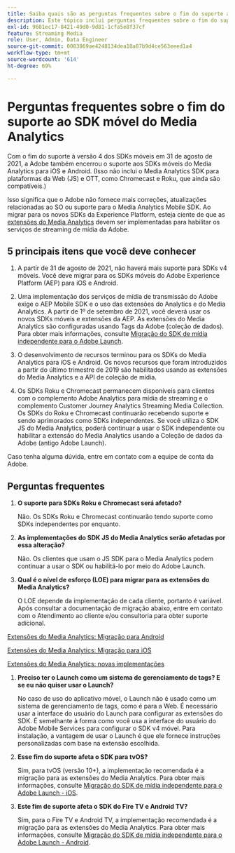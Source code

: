 ```yaml
---
title: Saiba quais são as perguntas frequentes sobre o fim do suporte ao SDK do Media Analytics
description: Este tópico inclui perguntas frequentes sobre o fim do suporte para SDKs do Media Analytics.
exl-id: 9601ec17-8421-49d0-9d81-1cfa5e8f37cf
feature: Streaming Media
role: User, Admin, Data Engineer
source-git-commit: 0083869ae4248134dea18a87b9d4ce563eeed1a4
workflow-type: tm+mt
source-wordcount: '614'
ht-degree: 69%

---
```


# Perguntas frequentes sobre o fim do suporte ao SDK móvel do Media Analytics

Com o fim do suporte à versão 4 dos SDKs móveis em 31 de agosto de 2021, a Adobe também encerrou o suporte aos SDKs móveis do Media Analytics para iOS e Android. (Isso não inclui o Media Analytics SDK para plataformas da Web (JS) e OTT, como Chromecast e Roku, que ainda são compatíveis.)

Isso significa que o Adobe não fornece mais correções, atualizações relacionadas ao SO ou suporte para o Media Analytics Mobile SDK. Ao migrar para os novos SDKs da Experience Platform, esteja ciente de que as [extensões do Media Analytics](https://developer.adobe.com/client-sdks/documentation/adobe-media-analytics/) devem ser implementadas para habilitar os serviços de streaming de mídia da Adobe.


## 5 principais itens que você deve conhecer

1. A partir de 31 de agosto de 2021, não haverá mais suporte para SDKs v4 móveis. Você deve migrar para os SDKs móveis do Adobe Experience Platform (AEP) para iOS e Android.

1. Uma implementação dos serviços de mídia de transmissão do Adobe exige o AEP Mobile SDK e o uso das extensões do Analytics e do Media Analytics. A partir de 1º de setembro de 2021, você deverá usar os novos SDKs móveis e extensões da AEP.  As extensões do Media Analytics são configuradas usando Tags da Adobe (coleção de dados). Para obter mais informações, consulte [Migração do SDK de mídia independente para o Adobe Launch](/help/legacy/sdk-to-launch/sdk-to-launch-migration.md).

1. O desenvolvimento de recursos terminou para os SDKs do Media Analytics para iOS e Android. Os novos recursos que foram introduzidos a partir do último trimestre de 2019 são habilitados usando as extensões do Media Analytics e a API de coleção de mídia.

1. Os SDKs Roku e Chromecast permanecem disponíveis para clientes com o complemento Adobe Analytics para mídia de streaming e o complemento Customer Journey Analytics Streaming Media Collection. Os SDKs do Roku e Chromecast continuarão recebendo suporte e sendo aprimorados como SDKs independentes. Se você utiliza o SDK JS do Media Analytics, poderá continuar a usar o SDK independente ou habilitar a extensão do Media Analytics usando a Coleção de dados da Adobe (antigo Adobe Launch).

Caso tenha alguma dúvida, entre em contato com a equipe de conta da Adobe.

## Perguntas frequentes

1. **O suporte para SDKs Roku e Chromecast será afetado? &#x200B;**

   Não.  Os SDKs Roku e Chromecast continuarão tendo suporte como SDKs independentes por enquanto.

1. **As implementações do SDK JS do Media Analytics serão afetadas por essa alteração? &#x200B;**

   Não.  Os clientes que usam o JS SDK para o Media Analytics podem continuar a usar o SDK ou habilitá-lo por meio do Adobe Launch.
&#x200B;
1. **Qual é o nível de esforço (LOE) para migrar para as extensões do Media Analytics? &#x200B;**

   O LOE depende da implementação de cada cliente, portanto é variável.  Após consultar a documentação de migração abaixo, entre em contato com o Atendimento ao cliente e/ou consultoria para obter suporte adicional.

[Extensões do Media Analytics: Migração para Android](/help/legacy/sdk-to-launch/sdk-to-launch-migration-platforms/sdk-to-launch-migration-android.md)

[Extensões do Media Analytics: Migração para iOS](/help/legacy/sdk-to-launch/sdk-to-launch-migration-platforms/sdk-to-launch-migration-ios.md)

   [Extensões do Media Analytics: novas implementações](https://developer.adobe.com/client-sdks/documentation/adobe-media-analytics/)

1. **Preciso ter o Launch como um sistema de gerenciamento de tags? E se eu não quiser usar o Launch?**

   No caso de uso do aplicativo móvel, o Launch não é usado como um sistema de gerenciamento de tags, como é para a Web. É necessário usar a interface do usuário do Launch para configurar as extensões do SDK. É semelhante à forma como você usa a interface do usuário do Adobe Mobile Services para configurar o SDK v4 móvel. Para instalação, a vantagem de usar o Launch é que ele fornece instruções personalizadas com base na extensão escolhida.

1. **Esse fim do suporte afeta o SDK para tvOS?**

   Sim, para tvOS (versão 10+), a implementação recomendada é a migração para as extensões do Media Analytics. Para obter mais informações, consulte [Migração do SDK de mídia independente para o Adobe Launch - iOS](/help/legacy/sdk-to-launch/sdk-to-launch-migration-platforms/sdk-to-launch-migration-ios.md).

1. **Este fim de suporte afeta o SDK do Fire TV e Android TV?**

   Sim, para o Fire TV e Android TV, a implementação recomendada é a migração para as extensões do Media Analytics. Para obter mais informações, consulte [Migração do SDK de mídia independente para o Adobe Launch - Android](/help/legacy/sdk-to-launch/sdk-to-launch-migration-platforms/sdk-to-launch-migration-android.md).
